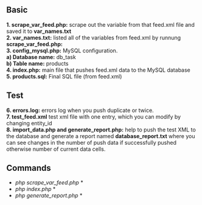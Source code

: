 ## Basic
**1. scrape_var_feed.php:** scrape out the variable from that feed.xml file and saved it to **var_names.txt** <br>
**2. var_names.txt:** listed all of the variables from feed.xml by runnung **scrape_var_feed.php:** <br>
**3. config_mysql.php:** MySQL configuration. <br>
**a) Database name:** db_task<br>
**b) Table name:** products	<br>
**4. index.php:** main file that pushes feed.xml data to the MySQL database<br>
**5. products.sql:** Final SQL file (from feed.xml)
## Test
**6. errors.log:** errors log when you push duplicate or twice.<br>
**7. test_feed.xml** test xml file with one entry, which you can modify by changing entity_id<br>
**8. import_data.php and generate_report.php:** help to push the test XML to the database and generate a report named **database_report.txt** where you can see changes in the number of push data if successfully pushed otherwise number of current data cells.<br>
## Commands
* *php scrape_var_feed.php* *<br>
* *php index.php* *<br>
* *php generate_report.php* *<br>

